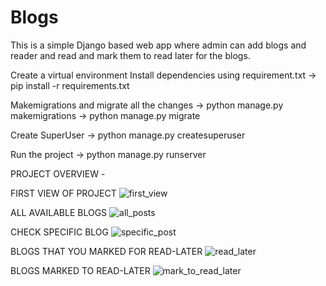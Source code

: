 # Blogs
This is a simple Django based web app where admin can add blogs and reader and read and mark them to read later for the blogs.

Create a virtual environment
Install dependencies using requirement.txt
-> pip install -r requirements.txt

Makemigrations and migrate all the changes
-> python manage.py makemigrations
-> python manage.py migrate

Create SuperUser
-> python manage.py createsuperuser

Run the project
-> python manage.py runserver

PROJECT OVERVIEW -

FIRST VIEW OF PROJECT 
![first_view](https://user-images.githubusercontent.com/60865755/229693281-1743cf9f-4d71-47de-8d83-2268b35ceb4a.JPG)

ALL AVAILABLE BLOGS
![all_posts](https://user-images.githubusercontent.com/60865755/229693283-86f335f6-f83d-41b5-a85e-ce3fe833ad34.JPG)

CHECK SPECIFIC BLOG
![specific_post](https://user-images.githubusercontent.com/60865755/229693285-55c1053b-f799-4509-b625-58df0b35a986.JPG)

BLOGS THAT YOU MARKED FOR READ-LATER
![read_later](https://user-images.githubusercontent.com/60865755/229693286-a2f062e7-53f5-4dc4-a600-6b2e3bed0379.JPG)

BLOGS MARKED TO READ-LATER
![mark_to_read_later](https://user-images.githubusercontent.com/60865755/229693274-9221f932-edf1-4c83-ab73-7efc49f369b6.JPG)

